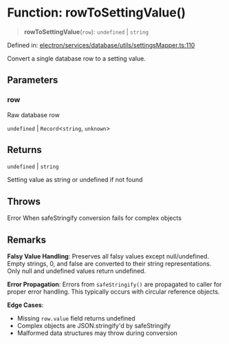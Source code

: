 # Function: rowToSettingValue()

> **rowToSettingValue**(`row`): `undefined` \| `string`

Defined in: [electron/services/database/utils/settingsMapper.ts:110](https://github.com/Nick2bad4u/Uptime-Watcher/blob/3cce0c3b352c8390536ca3c7399ece50a05faf18/electron/services/database/utils/settingsMapper.ts#L110)

Convert a single database row to a setting value.

## Parameters

### row

Raw database row

`undefined` | `Record`\<`string`, `unknown`\>

## Returns

`undefined` \| `string`

Setting value as string or undefined if not found

## Throws

Error When safeStringify conversion fails for complex objects

## Remarks

**Falsy Value Handling**: Preserves all falsy values except null/undefined.
Empty strings, 0, and false are converted to their string representations.
Only null and undefined values return undefined.

**Error Propagation**: Errors from `safeStringify()` are propagated to caller
for proper error handling. This typically occurs with circular reference objects.

**Edge Cases**:
- Missing `row.value` field returns undefined
- Complex objects are JSON.stringify'd by safeStringify
- Malformed data structures may throw during conversion
